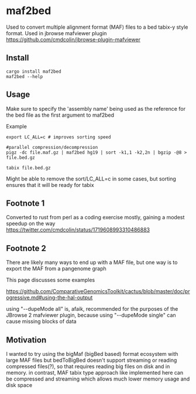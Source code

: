 # maf2bed

Used to convert multiple alignment format (MAF) files to a bed tabix-y style
format. Used in jbrowse mafviewer plugin
https://github.com/cmdcolin/jbrowse-plugin-mafviewer

## Install

```
cargo install maf2bed
maf2bed --help
```

## Usage

Make sure to specify the 'assembly name' being used as the reference for the
bed file as the first argument to maf2bed

Example

```
export LC_ALL=c # improves sorting speed

#parallel compression/decompression
pigz -dc file.maf.gz | maf2bed hg19 | sort -k1,1 -k2,2n | bgzip -@8 > file.bed.gz

tabix file.bed.gz
```

Might be able to remove the sort/LC_ALL=c in some cases, but sorting ensures
that it will be ready for tabix

## Footnote 1

Converted to rust from perl as a coding exercise mostly, gaining a modest
speedup on the way https://twitter.com/cmdcolin/status/1719608993310486883

## Footnote 2

There are likely many ways to end up with a MAF file, but one way is to export the MAF from a pangenome graph

This page discusses some examples

https://github.com/ComparativeGenomicsToolkit/cactus/blob/master/doc/progressive.md#using-the-hal-output

using "--dupeMode all" is, afaik, recommended for the purposes of the JBrowse 2 mafviewer plugin, because using "--dupeMode single" can cause missing blocks of data
## Motivation

I wanted to try using the bigMaf (bigBed based) format ecosystem with large MAF
files but bedToBigBed doesn't support streaming or reading compressed files(?),
so that requires reading big files on disk and in memory. in contrast, MAF
tabix type approach like implemented here can be compressed and streaming which
allows much lower memory usage and disk space
